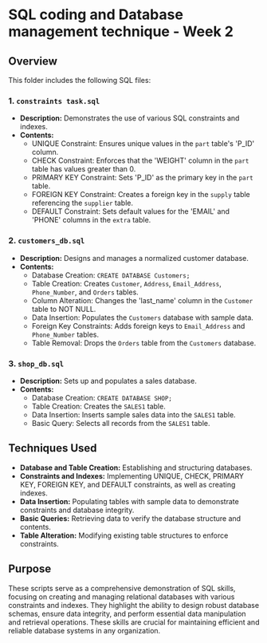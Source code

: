 # SQL coding and Database management technique - Week 2

## Overview
This folder includes the following SQL files:

### 1. **`constraints task.sql`**
   - **Description:** Demonstrates the use of various SQL constraints and indexes.
   - **Contents:**
     - UNIQUE Constraint: Ensures unique values in the `part` table's 'P_ID' column.
     - CHECK Constraint: Enforces that the 'WEIGHT' column in the `part` table has values greater than 0.
     - PRIMARY KEY Constraint: Sets 'P_ID' as the primary key in the `part` table.
     - FOREIGN KEY Constraint: Creates a foreign key in the `supply` table referencing the `supplier` table.
     - DEFAULT Constraint: Sets default values for the 'EMAIL' and 'PHONE' columns in the `extra` table.

### 2. **`customers_db.sql`**
   - **Description:** Designs and manages a normalized customer database.
   - **Contents:**
     - Database Creation: `CREATE DATABASE Customers;`
     - Table Creation: Creates `Customer`, `Address`, `Email_Address`, `Phone_Number`, and `Orders` tables.
     - Column Alteration: Changes the 'last_name' column in the `Customer` table to NOT NULL.
     - Data Insertion: Populates the `Customers` database with sample data.
     - Foreign Key Constraints: Adds foreign keys to `Email_Address` and `Phone_Number` tables.
     - Table Removal: Drops the `Orders` table from the `Customers` database.

### 3. **`shop_db.sql`**
   - **Description:** Sets up and populates a sales database.
   - **Contents:**
     - Database Creation: `CREATE DATABASE SHOP;`
     - Table Creation: Creates the `SALES1` table.
     - Data Insertion: Inserts sample sales data into the `SALES1` table.
     - Basic Query: Selects all records from the `SALES1` table.

## Techniques Used
- **Database and Table Creation:** Establishing and structuring databases.
- **Constraints and Indexes:** Implementing UNIQUE, CHECK, PRIMARY KEY, FOREIGN KEY, and DEFAULT constraints, as well as creating indexes.
- **Data Insertion:** Populating tables with sample data to demonstrate constraints and database integrity.
- **Basic Queries:** Retrieving data to verify the database structure and contents.
- **Table Alteration:** Modifying existing table structures to enforce constraints.

## Purpose
These scripts serve as a comprehensive demonstration of SQL skills, focusing on creating and managing relational databases with various constraints and indexes. 
They highlight the ability to design robust database schemas, ensure data integrity, and perform essential data manipulation and retrieval operations. These skills are crucial for maintaining efficient and reliable database systems in any organization.
